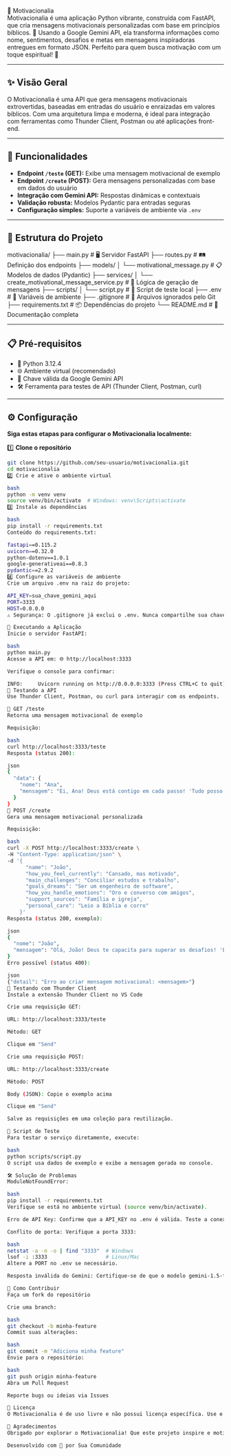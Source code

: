 🌟 Motivacionalia  
Motivacionalia é uma aplicação Python vibrante, construída com FastAPI, que cria mensagens motivacionais personalizadas com base em princípios bíblicos. 🚀 Usando a Google Gemini API, ela transforma informações como nome, sentimentos, desafios e metas em mensagens inspiradoras entregues em formato JSON. Perfeito para quem busca motivação com um toque espiritual! 🙏

---

## ✨ Visão Geral  
O Motivacionalia é uma API que gera mensagens motivacionais extrovertidas, baseadas em entradas do usuário e enraizadas em valores bíblicos. Com uma arquitetura limpa e moderna, é ideal para integração com ferramentas como Thunder Client, Postman ou até aplicações front-end.

---

## 🎯 Funcionalidades  
- **Endpoint `/teste` (GET):** Exibe uma mensagem motivacional de exemplo  
- **Endpoint `/create` (POST):** Gera mensagens personalizadas com base em dados do usuário  
- **Integração com Gemini API:** Respostas dinâmicas e contextuais  
- **Validação robusta:** Modelos Pydantic para entradas seguras  
- **Configuração simples:** Suporte a variáveis de ambiente via `.env`

---

## 📂 Estrutura do Projeto  
motivacionalia/
├── main.py # 🖥️ Servidor FastAPI
├── routes.py # 🛤️ Definição dos endpoints
├── models/
│ └── motivational_message.py # 📋 Modelos de dados (Pydantic)
├── services/
│ └── create_motivational_message_service.py # 🧠 Lógica de geração de mensagens
├── scripts/
│ └── script.py # 🧪 Script de teste local
├── .env # 🔑 Variáveis de ambiente
├── .gitignore # 🚫 Arquivos ignorados pelo Git
├── requirements.txt # 📦 Dependências do projeto
└── README.md # 📖 Documentação completa


---

## 📋 Pré-requisitos  
- 🐍 Python 3.12.4  
- 🌐 Ambiente virtual (recomendado)  
- 🔑 Chave válida da Google Gemini API  
- 🛠️ Ferramenta para testes de API (Thunder Client, Postman, curl)  

---

## ⚙️ Configuração  
**Siga estas etapas para configurar o Motivacionalia localmente:**  

1️⃣ **Clone o repositório**  
```bash
git clone https://github.com/seu-usuario/motivacionalia.git
cd motivacionalia
2️⃣ Crie e ative o ambiente virtual

bash
python -m venv venv
source venv/bin/activate  # Windows: venv\Scripts\activate
3️⃣ Instale as dependências

bash
pip install -r requirements.txt
Conteúdo do requirements.txt:

fastapi==0.115.2
uvicorn==0.32.0
python-dotenv==1.0.1
google-generativeai==0.8.3
pydantic==2.9.2
4️⃣ Configure as variáveis de ambiente
Crie um arquivo .env na raiz do projeto:

API_KEY=sua_chave_gemini_aqui
PORT=3333
HOST=0.0.0.0
⚠️ Segurança: O .gitignore já exclui o .env. Nunca compartilhe sua chave da API!

🚀 Executando a Aplicação
Inicie o servidor FastAPI:

bash
python main.py
Acesse a API em: 🌐 http://localhost:3333

Verifique o console para confirmar:

INFO:     Uvicorn running on http://0.0.0.0:3333 (Press CTRL+C to quit)
📡 Testando a API
Use Thunder Client, Postman, ou curl para interagir com os endpoints.

🔹 GET /teste
Retorna uma mensagem motivacional de exemplo

Requisição:

bash
curl http://localhost:3333/teste
Resposta (status 200):

json
{
  "data": {
    "nome": "Ana",
    "mensagem": "Ei, Ana! Deus está contigo em cada passo! 'Tudo posso naquele que me fortalece' (Filipenses 4:13). Continue brilhando!"
  }
}
🔹 POST /create
Gera uma mensagem motivacional personalizada

Requisição:

bash
curl -X POST http://localhost:3333/create \
-H "Content-Type: application/json" \
-d '{
      "name": "João",
      "how_you_feel_currently": "Cansado, mas motivado",
      "main_challenges": "Conciliar estudos e trabalho",
      "goals_dreams": "Ser um engenheiro de software",
      "how_you_handle_emotions": "Oro e converso com amigos",
      "support_sources": "Família e igreja",
      "personal_care": "Leio a Bíblia e corro"
    }'
Resposta (status 200, exemplo):

json
{
  "nome": "João",
  "mensagem": "Olá, João! Deus te capacita para superar os desafios! 'Esforcem-se e tenham bom ânimo' (Josué 1:9). Com tua fé, apoio da família e corrida, vais conquistar teu sonho de ser engenheiro!"
}
Erro possível (status 400):

json
{"detail": "Erro ao criar mensagem motivacional: <mensagem>"}
🧪 Testando com Thunder Client
Instale a extensão Thunder Client no VS Code

Crie uma requisição GET:

URL: http://localhost:3333/teste

Método: GET

Clique em "Send"

Crie uma requisição POST:

URL: http://localhost:3333/create

Método: POST

Body (JSON): Copie o exemplo acima

Clique em "Send"

Salve as requisições em uma coleção para reutilização.

📝 Script de Teste
Para testar o serviço diretamente, execute:

bash
python scripts/script.py
O script usa dados de exemplo e exibe a mensagem gerada no console.

🛠️ Solução de Problemas
ModuleNotFoundError:

bash
pip install -r requirements.txt
Verifique se está no ambiente virtual (source venv/bin/activate).

Erro de API Key: Confirme que a API_KEY no .env é válida. Teste a conexão com a Gemini API.

Conflito de porta: Verifique a porta 3333:

bash
netstat -a -n -o | find "3333"  # Windows
lsof -i :3333                   # Linux/Mac
Altere a PORT no .env se necessário.

Resposta inválida do Gemini: Certifique-se de que o modelo gemini-1.5-flash está disponível na sua conta.

🤝 Como Contribuir
Faça um fork do repositório

Crie uma branch:

bash
git checkout -b minha-feature
Commit suas alterações:

bash
git commit -m "Adiciona minha feature"
Envie para o repositório:

bash
git push origin minha-feature
Abra um Pull Request

Reporte bugs ou ideias via Issues

📄 Licença
O Motivacionalia é de uso livre e não possui licença específica. Use e adapte como quiser! 😊

🌈 Agradecimentos
Obrigado por explorar o Motivacionalia! Que este projeto inspire e motive sua jornada. "Se Deus é por nós, quem será contra nós?" (Romanos 8:31) 🙌

Desenvolvido com 💙 por Sua Comunidade
